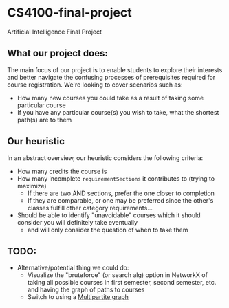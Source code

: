 # CS4100-final-project

Artificial Intelligence Final Project

## What our project does:

The main focus of our project is to enable students to explore their interests and better navigate the confusing
processes of prerequisites required for course registration. We're looking to cover scenarios such as:

- How many new courses you could take as a result of taking some particular course
- If you have any particular course(s) you wish to take, what the shortest path(s) are to them

## Our heuristic

In an abstract overview, our heuristic considers the following criteria:

- How many credits the course is
- How many incomplete `requirementSections` it contributes to (trying to maximize)
    - If there are two AND sections, prefer the one closer to completion
    - If they are comparable, or one may be preferred since the other's classes fulfill other category requirements...
- Should be able to identify "unavoidable" courses which it should consider you will definitely take eventually
    - and will only consider the question of when to take them

## TODO:

- Alternative/potential thing we could do:
    - Visualize the "bruteforce" (or search alg) option in NetworkX of taking all possible courses in first semester,
      second semester, etc. and having the graph of paths to courses
    - Switch to using a [Multipartite graph](https://networkx.org/documentation/stable/auto_examples/drawing/plot_multipartite_graph.html)